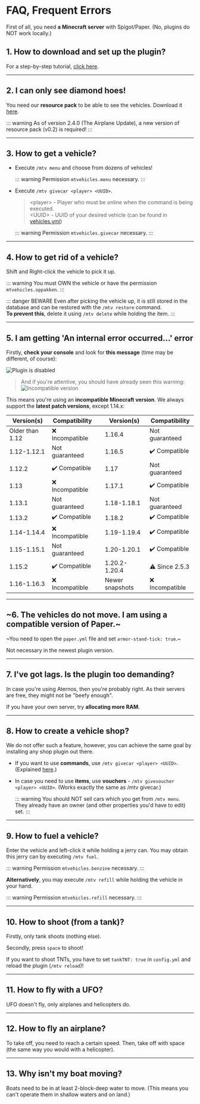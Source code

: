 # FAQ, Frequent Errors

First of all, you need **a Minecraft server** with Spigot/Paper. (No, plugins do NOT work locally.)

## 1. How to download and set up the plugin?
For a step-by-step tutorial, [click here](https://github.com/GamerJoep/MinetopiaVehicles#how-to-download).

---

## 2. I can only see diamond hoes!
You need our **resource pack** to be able to see the vehicles. Download it [here](https://mtvehicles.nl/resourcepack/).

::: warning
As of version 2.4.0 (The Airplane Update), a new version of resource pack (v0.2) is required!
:::

---

## 3. How to get a vehicle?
- Execute `/mtv menu` and choose from dozens of vehicles!

  ::: warning
  Permission `mtvehicles.menu` necessary.
  :::

- Execute `/mtv givecar <player> <UUID>`.

  > &lt;player&gt; - Player who must be online when the command is being executed.<br>
  > &lt;UUID&gt; - UUID of your desired vehicle (can be found in [vehicles.yml](https://github.com/GamerJoep/MinetopiaVehicles/blob/master/src/main/resources/vehicles.yml#L30))
  
  ::: warning
  Permission `mtvehicles.givecar` necessary.
  :::

---

## 4. How to get rid of a vehicle?
Shift and Right-click the vehicle to pick it up.

::: warning
You must OWN the vehicle or have the permission `mtvehicles.oppakken`.
:::

::: danger BEWARE
Even after picking the vehicle up, it is still stored in the database and can be restored with the `/mtv restore` command.<br>
**To prevent this**, delete it using `/mtv delete` while holding the item.
:::

---

## 5. I am getting 'An internal error occurred...' error
Firstly, **check your console** and look for **this message** (time may be different, of course):

![Plugin is disabled](https://user-images.githubusercontent.com/47473562/161583020-5b4eea98-16b6-44a5-993e-c53b740df610.png)

> And if you're attentive, you should have already seen this warning:<br>
> ![Incompatible version](https://user-images.githubusercontent.com/47473562/161582673-4802aff9-6e82-41fc-85e3-9f187f760e19.png)

This means you're using an **incompatible Minecraft version**. We always support the **latest patch versions**, except 1.14.x:

| Version(s)        | Compatibility     |   | Version(s)        | Compatibility     |
|-------------------|-------------------|---|-------------------|-------------------|
| Older than 1.12   | ❌ Incompatible  |   | 1.16.4            | Not guaranteed    |
| 1.12-1.12.1       | Not guaranteed    |  | 1.16.5            | ✔️ Compatible    | 
| 1.12.2            | ✔️ Compatible    |   | 1.17              | Not guaranteed    | 
| 1.13              | ❌ Incompatible  |   | 1.17.1            | ✔️ Compatible    | 
| 1.13.1            | Not guaranteed    |   | 1.18-1.18.1      | Not guaranteed    |
| 1.13.2            | ✔️ Compatible    |    | 1.18.2            | ✔️ Compatible   |
| 1.14-1.14.4       | ❌ Incompatible  |   | 1.19-1.19.4       |  ✔️ Compatible  |
| 1.15-1.15.1       | Not guaranteed    |   | 1.20-1.20.1    | ✔️ Compatible   |
| 1.15.2            | ✔️ Compatible    |   | 1.20.2-1.20.4      | ⚠️ Since 2.5.3  |
| 1.16-1.16.3       | ❌ Incompatible  |   | Newer snapshots   | ❌ Incompatible |
---

## ~6. The vehicles do not move. I am using a compatible version of Paper.~

~You need to open the `paper.yml` file and set `armor-stand-tick: true`.~

Not necessary in the newest plugin version.

---

## 7. I've got lags. Is the plugin too demanding?
In case you're using Aternos, then you're probably right. As their servers are free, they might not be "beefy enough".

If you have your own server, try **allocating more RAM**.

---

## 8. How to create a vehicle shop?
We do not offer such a feature, however, you can achieve the same goal by installing any shop plugin out there.

- If you want to use **commands**, use `/mtv givecar <player> <UUID>`. (Explained [here](#_3-how-to-get-a-vehicle).)
- In case you need to use **items**, use **vouchers** - `/mtv givevoucher <player> <UUID>`. (Works exactly the same as /mtv givecar.)

  ::: warning
  You should NOT sell cars which you get from `/mtv menu`. They already have an owner (and other properties you'd have to edit) set.
  :::

---

## 9. How to fuel a vehicle?
Enter the vehicle and left-click it while holding a jerry can. You may obtain this jerry can by executing `/mtv fuel`.

::: warning
Permission `mtvehicles.benzine` necessary.
:::

**Alternatively**, you may execute `/mtv refill` while holding the vehicle in your hand.

::: warning
Permission `mtvehicles.refill` necessary.
:::

---

## 10. How to shoot (from a tank)?

Firstly, only tank shoots (nothing else).

Secondly, press `space` to shoot!

If you want to shoot TNTs, you have to set `tankTNT: true` in `config.yml` and reload the plugin (`/mtv reload`)!

---

## 11. How to fly with a UFO?

UFO doesn't fly, only airplanes and helicopters do.

---

## 12. How to fly an airplane?

To take off, you need to reach a certain speed. Then, take off with space (the same way you would with a helicopter).

---

## 13. Why isn't my boat moving?

Boats need to be in at least 2-block-deep water to move. (This means you can't operate them in shallow waters and on land.)
